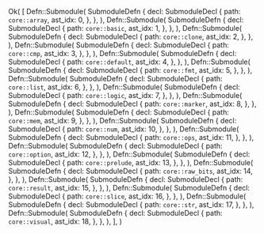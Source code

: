 Ok(
    [
        Defn::Submodule(
            SubmoduleDefn {
                decl: SubmoduleDecl {
                    path: `core::array`,
                    ast_idx: 0,
                },
            },
        ),
        Defn::Submodule(
            SubmoduleDefn {
                decl: SubmoduleDecl {
                    path: `core::basic`,
                    ast_idx: 1,
                },
            },
        ),
        Defn::Submodule(
            SubmoduleDefn {
                decl: SubmoduleDecl {
                    path: `core::clone`,
                    ast_idx: 2,
                },
            },
        ),
        Defn::Submodule(
            SubmoduleDefn {
                decl: SubmoduleDecl {
                    path: `core::cmp`,
                    ast_idx: 3,
                },
            },
        ),
        Defn::Submodule(
            SubmoduleDefn {
                decl: SubmoduleDecl {
                    path: `core::default`,
                    ast_idx: 4,
                },
            },
        ),
        Defn::Submodule(
            SubmoduleDefn {
                decl: SubmoduleDecl {
                    path: `core::fmt`,
                    ast_idx: 5,
                },
            },
        ),
        Defn::Submodule(
            SubmoduleDefn {
                decl: SubmoduleDecl {
                    path: `core::list`,
                    ast_idx: 6,
                },
            },
        ),
        Defn::Submodule(
            SubmoduleDefn {
                decl: SubmoduleDecl {
                    path: `core::logic`,
                    ast_idx: 7,
                },
            },
        ),
        Defn::Submodule(
            SubmoduleDefn {
                decl: SubmoduleDecl {
                    path: `core::marker`,
                    ast_idx: 8,
                },
            },
        ),
        Defn::Submodule(
            SubmoduleDefn {
                decl: SubmoduleDecl {
                    path: `core::mem`,
                    ast_idx: 9,
                },
            },
        ),
        Defn::Submodule(
            SubmoduleDefn {
                decl: SubmoduleDecl {
                    path: `core::num`,
                    ast_idx: 10,
                },
            },
        ),
        Defn::Submodule(
            SubmoduleDefn {
                decl: SubmoduleDecl {
                    path: `core::ops`,
                    ast_idx: 11,
                },
            },
        ),
        Defn::Submodule(
            SubmoduleDefn {
                decl: SubmoduleDecl {
                    path: `core::option`,
                    ast_idx: 12,
                },
            },
        ),
        Defn::Submodule(
            SubmoduleDefn {
                decl: SubmoduleDecl {
                    path: `core::prelude`,
                    ast_idx: 13,
                },
            },
        ),
        Defn::Submodule(
            SubmoduleDefn {
                decl: SubmoduleDecl {
                    path: `core::raw_bits`,
                    ast_idx: 14,
                },
            },
        ),
        Defn::Submodule(
            SubmoduleDefn {
                decl: SubmoduleDecl {
                    path: `core::result`,
                    ast_idx: 15,
                },
            },
        ),
        Defn::Submodule(
            SubmoduleDefn {
                decl: SubmoduleDecl {
                    path: `core::slice`,
                    ast_idx: 16,
                },
            },
        ),
        Defn::Submodule(
            SubmoduleDefn {
                decl: SubmoduleDecl {
                    path: `core::str`,
                    ast_idx: 17,
                },
            },
        ),
        Defn::Submodule(
            SubmoduleDefn {
                decl: SubmoduleDecl {
                    path: `core::visual`,
                    ast_idx: 18,
                },
            },
        ),
    ],
)